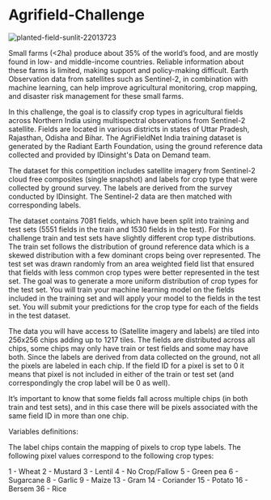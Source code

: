 # Agrifield-Challenge

![planted-field-sunlit-22013723](https://user-images.githubusercontent.com/98299478/225262287-19b690b2-04ee-4979-86b0-8d6f28e3620d.jpg)


Small farms (<2ha) produce about 35% of the world’s food, and are mostly found in low- and middle-income countries. Reliable information about these farms is limited, making support and policy-making difficult. Earth Observation data from satellites such as Sentinel-2, in combination with machine learning, can help improve agricultural monitoring, crop mapping, and disaster risk management for these small farms.

In this challenge, the goal is to classify crop types in agricultural fields across Northern India using multispectral observations from Sentinel-2 satellite. Fields are located in various districts in states of Uttar Pradesh, Rajasthan, Odisha and Bihar. The AgriFieldNet India training dataset is generated by the Radiant Earth Foundation, using the ground reference data collected and provided by IDinsight's Data on Demand team.

The dataset for this competition includes satellite imagery from Sentinel-2 cloud free composites (single snapshot) and labels for crop type that were collected by ground survey. The labels are derived from the survey conducted by IDinsight. The Sentinel-2 data are then matched with corresponding labels.

The dataset contains 7081 fields, which have been split into training and test sets (5551 fields in the train and 1530 fields in the test). For this challenge train and test sets have slightly different crop type distributions. The train set follows the distribution of ground reference data which is a skewed distribution with a few dominant crops being over represented. The test set was drawn randomly from an area weighted field list that ensured that fields with less common crop types were better represented in the test set. The goal was to generate a more uniform distribution of crop types for the test set. You will train your machine learning model on the fields included in the training set and will apply your model to the fields in the test set. You will submit your predictions for the crop type for each of the fields in the test dataset.

The data you will have access to (Satellite imagery and labels) are tiled into 256x256 chips adding up to 1217 tiles. The fields are distributed across all chips, some chips may only have train or test fields and some may have both. Since the labels are derived from data collected on the ground, not all the pixels are labeled in each chip. If the field ID for a pixel is set to 0 it means that pixel is not included in either of the train or test set (and correspondingly the crop label will be 0 as well).

It’s important to know that some fields fall across multiple chips (in both train and test sets), and in this case there will be pixels associated with the same field ID in more than one chip. 

Variables definitions:

The label chips contain the mapping of pixels to crop type labels. The following pixel values correspond to the following crop types:

1 - Wheat
2 - Mustard
3 - Lentil
4 - No Crop/Fallow
5 - Green pea
6 - Sugarcane
8 - Garlic
9 - Maize
13 - Gram
14 - Coriander
15 - Potato
16 - Bersem
36 - Rice

